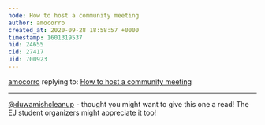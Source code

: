 ```yaml
---
node: How to host a community meeting
author: amocorro
created_at: 2020-09-28 18:58:57 +0000
timestamp: 1601319537
nid: 24655
cid: 27417
uid: 700923
---
```




[amocorro](../profile/amocorro) replying to: [How to host a community meeting](../notes/kgradow1/09-26-2020/host-a-community-meeting-to-discuss-your-air-sampling-goals)

----
[@duwamishcleanup](/profile/duwamishcleanup) - thought you might want to give this one a read! The EJ student organizers might appreciate it too!